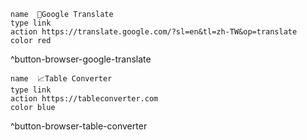 ```button
name  🌳Google Translate
type link
action https://translate.google.com/?sl=en&tl=zh-TW&op=translate
color red
```
^button-browser-google-translate

```button
name  📈Table Converter
type link
action https://tableconverter.com
color blue
```
^button-browser-table-converter


